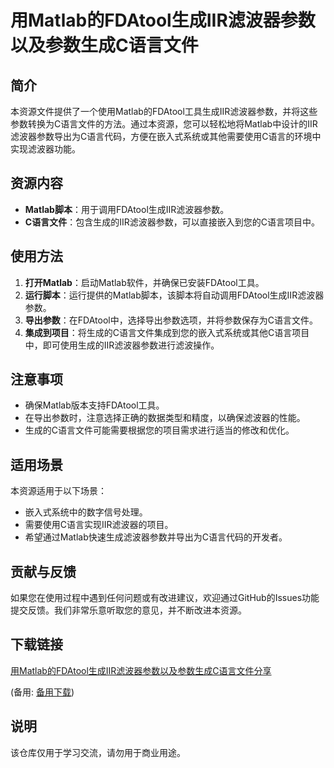 # 用Matlab的FDAtool生成IIR滤波器参数以及参数生成C语言文件

## 简介

本资源文件提供了一个使用Matlab的FDAtool工具生成IIR滤波器参数，并将这些参数转换为C语言文件的方法。通过本资源，您可以轻松地将Matlab中设计的IIR滤波器参数导出为C语言代码，方便在嵌入式系统或其他需要使用C语言的环境中实现滤波器功能。

## 资源内容

- **Matlab脚本**：用于调用FDAtool生成IIR滤波器参数。
- **C语言文件**：包含生成的IIR滤波器参数，可以直接嵌入到您的C语言项目中。

## 使用方法

1. **打开Matlab**：启动Matlab软件，并确保已安装FDAtool工具。
2. **运行脚本**：运行提供的Matlab脚本，该脚本将自动调用FDAtool生成IIR滤波器参数。
3. **导出参数**：在FDAtool中，选择导出参数选项，并将参数保存为C语言文件。
4. **集成到项目**：将生成的C语言文件集成到您的嵌入式系统或其他C语言项目中，即可使用生成的IIR滤波器参数进行滤波操作。

## 注意事项

- 确保Matlab版本支持FDAtool工具。
- 在导出参数时，注意选择正确的数据类型和精度，以确保滤波器的性能。
- 生成的C语言文件可能需要根据您的项目需求进行适当的修改和优化。

## 适用场景

本资源适用于以下场景：

- 嵌入式系统中的数字信号处理。
- 需要使用C语言实现IIR滤波器的项目。
- 希望通过Matlab快速生成滤波器参数并导出为C语言代码的开发者。

## 贡献与反馈

如果您在使用过程中遇到任何问题或有改进建议，欢迎通过GitHub的Issues功能提交反馈。我们非常乐意听取您的意见，并不断改进本资源。

## 下载链接
[用Matlab的FDAtool生成IIR滤波器参数以及参数生成C语言文件分享](https://pan.quark.cn/s/666c7445ffeb) 

(备用: [备用下载](https://pan.baidu.com/s/1hQLJK2jULK2XN5x_EN-XSg?pwd=1234))

## 说明

该仓库仅用于学习交流，请勿用于商业用途。
